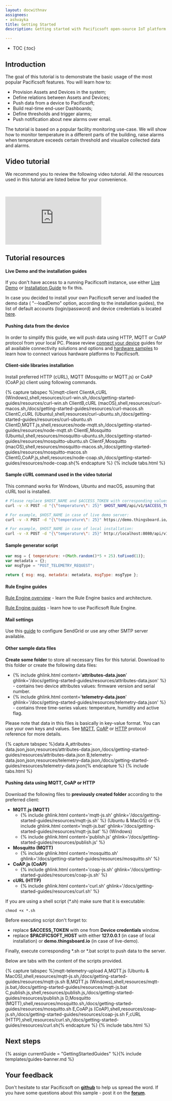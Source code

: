 ```yaml
---
layout: docwithnav
assignees:
- ashvayka
title: Getting Started
description: Getting started with Pacificsoft open-source IoT platform and simulated IoT devices

---
```


* TOC
{:toc}


## Introduction

The goal of this tutorial is to demonstrate the basic usage of the most popular Pacificsoft features. 
You will learn how to:

 - Provision Assets and Devices in the system;
 - Define relations between Assets and Devices;
 - Push data from a device to Pacificsoft;
 - Build real-time end-user Dashboards;
 - Define thresholds and trigger alarms;
 - Push notification about new alarms over email.
 
The tutorial is based on a popular facility monitoring use-case. 
We will show how to monitor temperature in a different parts of the building,
raise alarms when temperature exceeds certain threshold and visualize collected data and alarms.
 
## Video tutorial 
 
We recommend you to review the following video tutorial. 
All the resources used in this tutorial are listed below for your convenience.
 
&nbsp; 
  
<div id="video">  
    <div id="video_wrapper">
        <iframe src="https://www.youtube.com/embed/TwJJbxwQX5k" frameborder="0" allowfullscreen></iframe>
    </div>
</div>

## Tutorial resources

#### Live Demo and the installation guides

If you don't have access to a running Pacificsoft instance, 
use either [Live Demo](https://demo.thingsboard.io/signup) or
[Installation Guide](/docs/user-guide/install/installation-options/)
to fix this. 

In case you decided to install your own Pacificsoft server and loaded the demo data ( "--loadDemo" option, according to the installation guides), 
the list of default accounts (login/password) and device credentials is located [here](/docs/samples/demo-account/). 

#### Pushing data from the device

In order to simplify this guide, we will push data using HTTP, MQTT or CoAP protocol from your local PC. 
Please review [connect your device](/docs/guides#AnchorIDConnectYourDevice) guides for all available connectivity solutions and options and 
[hardware samples](/docs/guides#AnchorIDHardwareSamples) to learn how to connect various hardware platforms to Pacificsoft.

#### Client-side libraries installation

Install preferred HTTP (cURL), MQTT (Mosquitto or MQTT.js) or CoAP (CoAP.js) client using following commands.

{% capture tabspec %}mqtt-client
ClientA,cURL (Windows),shell,resources/curl-win.sh,/docs/getting-started-guides/resources/curl-win.sh
ClientB,cURL (macOS),shell,resources/curl-macos.sh,/docs/getting-started-guides/resources/curl-macos.sh
ClientC,cURL (Ubuntu),shell,resources/curl-ubuntu.sh,/docs/getting-started-guides/resources/curl-ubuntu.sh
ClientD,MQTT.js,shell,resources/node-mqtt.sh,/docs/getting-started-guides/resources/node-mqtt.sh
ClientE,Mosquitto (Ubuntu),shell,resources/mosquitto-ubuntu.sh,/docs/getting-started-guides/resources/mosquitto-ubuntu.sh
ClientF,Mosquitto (macOS),shell,resources/mosquitto-macos.sh,/docs/getting-started-guides/resources/mosquitto-macos.sh
ClientG,CoAP.js,shell,resources/node-coap.sh,/docs/getting-started-guides/resources/node-coap.sh{% endcapture %}
{% include tabs.html %}

#### Sample cURL command used in the video tutorial

This command works for Windows, Ubuntu and macOS, assuming that cURL tool is installed. 

```bash
# Please replace $HOST_NAME and $ACCESS_TOKEN with corresponding values.
curl -v -X POST -d "{\"temperature\": 25}" $HOST_NAME/api/v1/$ACCESS_TOKEN/telemetry --header "Content-Type:application/json"

# For example, $HOST_NAME in case of live demo server:
curl -v -X POST -d "{\"temperature\": 25}" https://demo.thingsboard.io/api/v1/$ACCESS_TOKEN/telemetry --header "Content-Type:application/json"

# For example, $HOST_NAME in case of local installation:
curl -v -X POST -d "{\"temperature\": 25}" http://localhost:8080/api/v1/$ACCESS_TOKEN/telemetry --header "Content-Type:application/json"
```

#### Sample generator script

```javascript
var msg = { temperature: +(Math.random()*5 + 25).toFixed(1)};
var metadata = {};
var msgType = "POST_TELEMETRY_REQUEST";

return { msg: msg, metadata: metadata, msgType: msgType };
```

#### Rule Engine guides

[Rule Engine overview](/docs/user-guide/rule-engine-2-0/overview/) - learn the Rule Engine basics and architecture.

[Rule Engine guides](/docs/guides#AnchorIDDataProcessing) - learn how to use Pacificsoft Rule Engine.

#### Mail settings

Use this [guide](/docs/user-guide/ui/mail-settings/#step-31-sendgrid-configuration-example) to configure SendGrid or use any other SMTP server available.

#### Other sample data files

**Create some folder** to store all necessary files for this tutorial.
Download to this folder or create the following data files:

 - {% include ghlink.html content='**attributes-data.json**' ghlink='/docs/getting-started-guides/resources/attributes-data.json' %} - contains two device attributes values: firmware version and serial number.
 - {% include ghlink.html content='**telemetry-data.json**' ghlink='/docs/getting-started-guides/resources/telemetry-data.json' %} - contains three time-series values: temperature, humidity and active flag.
 
Please note that data in this files is basically in key-value format. You can use your own keys and values. 
See [MQTT](/docs/reference/mqtt-api/#key-value-format), [CoAP](/docs/reference/coap-api/#key-value-format)
or [HTTP](/docs/reference/http-api/#key-value-format) protocol reference for more details. 

{% capture tabspec %}data
A,attributes-data.json,json,resources/attributes-data.json,/docs/getting-started-guides/resources/attributes-data.json
B,telemetry-data.json,json,resources/telemetry-data.json,/docs/getting-started-guides/resources/telemetry-data.json{% endcapture %}
{% include tabs.html %}

#### Pushing data using MQTT, CoAP or HTTP

Download the following files to **previously created folder** according to the preferred client:

 - **MQTT.js (MQTT)**
   - {% include ghlink.html content='mqtt-js.sh' ghlink='/docs/getting-started-guides/resources/mqtt-js.sh' %} (Ubuntu & MacOS) or {% include ghlink.html content='mqtt-js.bat' ghlink='/docs/getting-started-guides/resources/mqtt-js.bat' %} (Windows)
   - {% include ghlink.html content='publish.js' ghlink='/docs/getting-started-guides/resources/publish.js' %}
 - **Mosquitto (MQTT)**
   - {% include ghlink.html content='mosquitto.sh' ghlink='/docs/getting-started-guides/resources/mosquitto.sh' %}
 - **CoAP.js (CoAP)**
   - {% include ghlink.html content='coap-js.sh' ghlink='/docs/getting-started-guides/resources/coap-js.sh' %}
 - **cURL (HTTP)**
   - {% include ghlink.html content='curl.sh' ghlink='/docs/getting-started-guides/resources/curl.sh' %}

If you are using a shell script (*.sh) make sure that it is executable:

```shell
chmod +x *.sh
```

Before executing script don't forget to: 

 - replace **$ACCESS_TOKEN** with one from **Device credentials** window.
 - replace **$PACIFICSOFT_HOST** with either **127.0.0.1** (in case of local installation) or **demo.thingsboard.io** (in case of live-demo).

Finally, execute corresponding *.sh or *.bat script to push data to the server.

Below are tabs with the content of the scripts provided. 
 
{% capture tabspec %}mqtt-telemetry-upload
A,MQTT.js (Ubuntu & MacOS),shell,resources/mqtt-js.sh,/docs/getting-started-guides/resources/mqtt-js.sh
B,MQTT.js (Windows),shell,resources/mqtt-js.bat,/docs/getting-started-guides/resources/mqtt-js.bat
C,publish.js,shell,resources/publish.js,/docs/getting-started-guides/resources/publish.js
D,Mosquitto (MQTT),shell,resources/mosquitto.sh,/docs/getting-started-guides/resources/mosquitto.sh
E,CoAP.js (CoAP),shell,resources/coap-js.sh,/docs/getting-started-guides/resources/coap-js.sh
F,cURL (HTTP),shell,resources/curl.sh,/docs/getting-started-guides/resources/curl.sh{% endcapture %}
{% include tabs.html %}

 
## Next steps

{% assign currentGuide = "GettingStartedGuides" %}{% include templates/guides-banner.md %}

## Your feedback

Don't hesitate to star Pacificsoft on **[github](https://github.com/thingsboard/thingsboard)** to help us spread the word.
If you have some questions about this sample - post it on the **[forum](https://groups.google.com/forum/#!forum/thingsboard)**.
